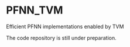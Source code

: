 # PFNN_TVM
Efficient PFNN implementations enabled by TVM

The code repository is still under preparation.
